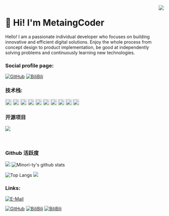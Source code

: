<img align="right" src="https://count.getloli.com/get/@:MetaingCoder">

# 🚀 Hi! I'm MetaingCoder

Hello! I am a passionate individual developer who focuses on building innovative and efficient digital solutions. Enjoy the whole process from concept design to product implementation, be good at independently solving problems and continuously learning new technologies.


### **Social profile page:**

[![GitHub](https://img.shields.io/badge/GitHub-000000?style=for-the-badge&logo=github&logoColor=white)](https://github.com/MetaingCoder)
[![BiliBili](https://img.shields.io/badge/bilibili-00A1D6?style=for-the-badge&logo=bilibili&logoColor=white)](https://b23.tv/aZybpDw)

### **技术栈:**

<a href="https://v3.cn.vuejs.org"><code><img height="20" src="./images/vue.png"></code></a>
<a href="https://reactjs.org/"><code><img height="20" src="./images/react.svg"></code></a>
<a href="https://nextjs.org/"><code><img height="20" src="./images/next.png"></code></a>
<a href="https://www.tslang.cn/index.html"><code><img height="20" src="./images/typescript.png"></code></a>
<a href="https://webpack.js.org/"><code><img height="20" src="./images/webpack.svg"></code></a>
<a href="https://cn.vitejs.dev"><code><img height="20" src="./images/vite.png"></code></a>
<a href="https://sass-lang.com"><code><img height="20" src="./images/sass2.png"></code></a>
<a href="https://tailwindcss.com"><code><img height="20" src="./images/tailwindcss.png"></code></a>
<a href="https://go.dev/"><code><img height="20" src="./images/golang.png"></code></a>
<a href="https://www.docker.com"><code><img height="20" src="./images/docker.png"></code></a>

### 开源项目

[![](https://github-readme-stats.vercel.app/api/pin/?username=Minori-ty&repo=mp4To4K-rust)](https://github.com/Minori-ty/mp4To4K-rust)
<br><br><br>

### Github 活跃度

[![](https://activity-graph.herokuapp.com/graph?username=MetaingCoder&theme=dracula)](https://github.com/ashutosh00710/github-readme-activity-graph)
![Minori-ty's github stats](https://github-readme-stats.vercel.app/api?username=MetaingCodershow_icons=true&theme=vue)

![Top Langs](https://github-readme-stats.vercel.app/api/top-langs/?username=MetaingCoder&langs_count=6)
![](https://github-readme-stats.vercel.app/api/top-langs/?username=MetaingCoder&layout=compact&langs_count=6)

### **Links:**

[![E-Mail](https://img.shields.io/badge/gmail-EA4335?style=for-the-badge&logo=gmail&logoColor=white)](https://b23.tv/aZybpDw)

[![GitHub](https://img.shields.io/badge/GitHub-000000?style=for-the-badge&logo=github&logoColor=white)](https://github.com/MetaingCoder)
[![BiliBili](https://img.shields.io/badge/bilibili-00A1D6?style=for-the-badge&logo=bilibili&logoColor=white)](https://b23.tv/aZybpDw)
[![BiliBili](https://img.shields.io/badge/bilibili-00A1D6?style=for-the-badge&logo=bilibili&logoColor=white)](https://b23.tv/aZybpDw)
